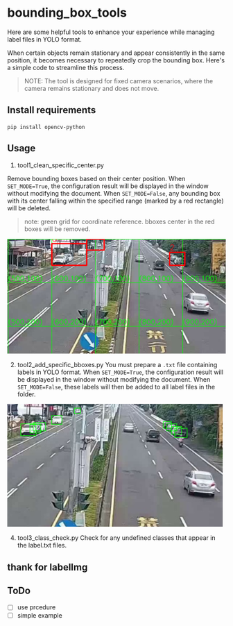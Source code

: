 # bounding_box_tools

Here are some helpful tools to enhance your experience while managing label files in YOLO format.

When certain objects remain stationary and appear consistently in the same position, it becomes necessary to repeatedly crop the bounding box. Here's a simple code to streamline this process.

> NOTE: The tool is designed for fixed camera scenarios, where the camera remains stationary and does not move.

## Install requirements

```
pip install opencv-python
```

## Usage

1. tool1_clean_specific_center.py

Remove bounding boxes based on their center position. When `SET_MODE=True`, the configuration result will be displayed in the window without modifying the document. When `SET_MODE=False`, any bounding box with its center falling within the specified range (marked by a red rectangle) will be deleted.

> note: green grid for coordinate reference. bboxes center in the red boxes will be removed.

![image](https://github.com/tsaiJay/bounding_box_tools/blob/main/example_files/img_filter_area.png)

2. tool2_add_specific_bboxes.py
You must prepare a `.txt` file containing labels in YOLO format. When `SET_MODE=True`, the configuration result will be displayed in the window without modifying the document. When `SET_MODE=False`, these labels will then be added to all label files in the folder.

![image](https://github.com/tsaiJay/bounding_box_tools/blob/main/example_files/img_fix_bbox.png)

4. tool3_class_check.py
Check for any undefined classes that appear in the label.txt files.

## thank for labelImg

## ToDo
- [ ] use prcedure
- [ ] simple example
